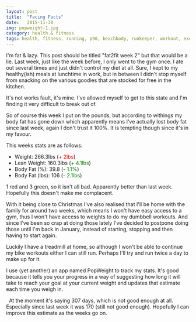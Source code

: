 ```yaml
---
layout: post
title:  "Facing Facts"
date:   2015-11-30
img: popweight-1.jpg
category: health & fitness
tags: health, fitness, running, p90, beachbody, runkeeper, workout, exercise, routine, early morning, diet, food, weight, body fat
---
```


I'm fat &amp; lazy. This post should be titled "fat2fit week 2" but that would be a lie. Last week, just like the week before, I only went to the gym once. I ate out several times and just didn't control my diet at all. Sure, I kept to my healthy(ish) meals at lunchtime in work, but in between I didn't stop myself from snacking on the various goodies that are stocked for free in the kitchen.&nbsp;

It's not works fault, it's mine. I've allowed myself to get to this state and I'm finding it very difficult to break out of.<!--more-->

So of course this week I put on the pounds, but according to withings my body fat has gone down which apparently means I've actually lost body fat since last week, again I don't trust it 100%. It is tempting though since it's in my favour.&nbsp;

This weeks stats are as follows:
<ul>
	<li>Weight: 266.3lbs (<span style="color: red;">+ 2lbs</span>)</li>
	<li>Lean Weight: 160.3lbs (<span style="color: green;">+ 4.1lbs</span>)</li>
	<li>Body Fat (%): 39.8 (<span style="color: green;">- 1.1%</span>)</li>
	<li>Body Fat (lbs): 106 (<span style="color: green;">- 2.1lbs</span>)</li>
</ul>
1 red and 3 green, so it isn't all bad. Apparently better than last week. Hopefully this doesn't make me complacent. &nbsp;

With it being close to Christmas I've also realised that I'll be home with the family for around two weeks, which means I won't have easy access to a gym, thus I won't have access to weights to do my dumbbell workouts. And since I've been so crap at doing those lately I've decided to postpone doing those until I'm back in January, instead of starting, stopping and then having to start again.&nbsp;

Luckily I have a treadmill at home, so although I won't be able to continue my bike workouts either I can still run. Perhaps I'll try and run twice a day to make up for it.&nbsp;

I use (yet another) an app named PopWeight to track my stats. It's good because it tells you your progress in a way of suggesting how long it will take to reach your goal at your current weight and updates that estimate each time you weigh in.&nbsp;

<img src="http://www.gethinoakes.com/wp-content/uploads/2015/11/IMG_0695.png" alt="">&nbsp;
At the moment it's saying 307 days, which is not good enough at all. Especially since last week it was 170 (still not good enough). Hopefully I can improve this estimate as the weeks go on.&nbsp;